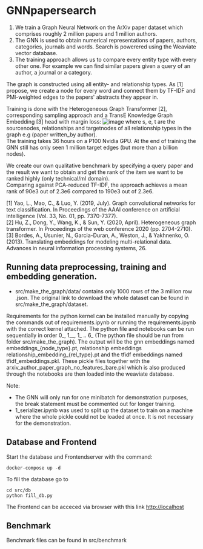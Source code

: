 # GNNpapersearch

1. We train a Graph Neural Network on the ArXiv paper dataset which comprises roughly 2 million papers and 1 million authors. 
2. The GNN is used to obtain numerical representations of papers, authors, categories, journals and words. Search is powerered using the Weaviate vector database. 
3. The training approach allows us to compare every entity type with every other one. For example we can find similar papers given a query of an author, a journal or a category.

The graph is constructed using all entity- and relationship types. As [1] propose,  we create a node for every word and connect them by TF-IDF and PMI-weighted edges to the papers' abstracts they appear in.   

Training is done with the Heterogeneous Graph Transformer [2], corresponding sampling approach and a TransE Knowledge Graph Embedding [3] head with margin loss:
![image](https://github.com/AmosDinh/GNNpapersearch/assets/39965380/4efa8e29-4b70-4784-b014-f3c44fc25f9a)
where s, e, t are the sourcenodes, relationships and targetnodes of all relationship types in the graph e.g (paper written_by author).  <br>
The training takes 36 hours on a P100 Nvidia GPU. At the end of training the GNN still has only seen 1 million target edges (but more than a billion nodes).

We create our own qualitative benchmark by specifying a query paper and the result we want to obtain and get the rank of the item we want to be ranked highly (only technical/ml domain). <br>
Comparing against PCA-reduced TF-IDF, the approach achieves a mean rank of 90e3 out of 2.3e6 compared to 190e3 out of 2.3e6. 

[1] Yao, L., Mao, C., & Luo, Y. (2019, July). Graph convolutional networks for text classification. In Proceedings of the AAAI conference on artificial intelligence (Vol. 33, No. 01, pp. 7370-7377). <br>
[2] Hu, Z., Dong, Y., Wang, K., & Sun, Y. (2020, April). Heterogeneous graph transformer. In Proceedings of the web conference 2020 (pp. 2704-2710). <br>
[3] Bordes, A., Usunier, N., Garcia-Duran, A., Weston, J., & Yakhnenko, O. (2013). Translating embeddings for modeling multi-relational data. Advances in neural information processing systems, 26. <br>




## Running data preprocessing, training and embedding generation.
- src/make_the_graph/data/ contains only 1000 rows of the 3 million row .json. The original link to download the whole dataset can be found in src/make_the_graph/dataset.

Requirements for the python kernel can be installed manually by copying the commands out of requirements.ipynb or running the requirements.ipynb with the correct kernel attached.
The python file and notebooks can be run sequentially in order 0_, 1__, 1_ .. 6_ (The python file should be run from folder src/make_the_graph).
The output will be the gnn embeddings named embeddings_{node_type}.pt,
relationship embeddings relationship_embedding_{rel_type}.pt
and the tfidf embeddings named tfidf_embeddings.pkl.
These pickle files together with the arxiv_author_paper_graph_no_features_bare.pkl which is also produced through the notebooks are then loaded into the weaviate database.

Note: 
- The GNN will only run for one minibatch for demonstration purposes, the break statement must be commented out for longer training.
- 1_serializer.ipynb was used to split up the dataset to train on a machine where the whole pickle could not be loaded at once. It is not necessary for the demonstration.

## Database and Frontend
Start the database and Frontendserver with the command:
```
docker-compose up -d 
```

To fill the database go to
```
cd src/db
python fill_db.py
```

The Frontend can be acceced via browser with this link [http://localhost](http://localhost)

## Benchmark
Benchmark files can be found in src/benchmark
